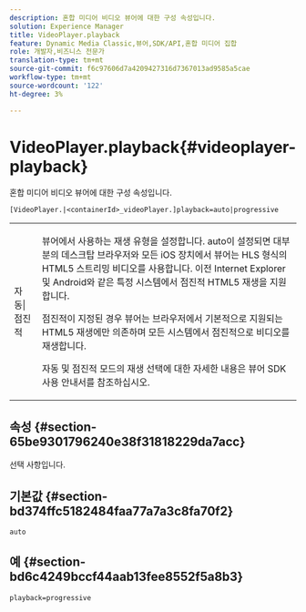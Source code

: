 ```yaml
---
description: 혼합 미디어 비디오 뷰어에 대한 구성 속성입니다.
solution: Experience Manager
title: VideoPlayer.playback
feature: Dynamic Media Classic,뷰어,SDK/API,혼합 미디어 집합
role: 개발자,비즈니스 전문가
translation-type: tm+mt
source-git-commit: f6c97606d7a4209427316d7367013ad9585a5cae
workflow-type: tm+mt
source-wordcount: '122'
ht-degree: 3%

---
```



# VideoPlayer.playback{#videoplayer-playback}

혼합 미디어 비디오 뷰어에 대한 구성 속성입니다.

`[VideoPlayer.|<containerId>_videoPlayer.]playback=auto|progressive`

<table id="table_27B4B2DDD44D4D1CB46DD1906A92B2FD"> 
 <tbody> 
  <tr> 
   <td colname="col1"> <p> <span class="codeph"> 자동|점진적</span> </p> </td> 
   <td colname="col2"> <p> 뷰어에서 사용하는 재생 유형을 설정합니다. <span class="codeph"> auto</span>이 설정되면 대부분의 데스크탑 브라우저와 모든 iOS 장치에서 뷰어는 HLS 형식의 HTML5 스트리밍 비디오를 사용합니다. 이전 Internet Explorer 및 Android와 같은 특정 시스템에서 점진적 HTML5 재생을 지원합니다. </p> <p><span class="codeph"> 점진적</span>이 지정된 경우 뷰어는 브라우저에서 기본적으로 지원되는 HTML5 재생에만 의존하며 모든 시스템에서 점진적으로 비디오를 재생합니다. </p> <p>자동 및 점진적 모드의 재생 선택에 대한 자세한 내용은 뷰어 SDK 사용 안내서를 참조하십시오. </p> </td> 
  </tr> 
 </tbody> 
</table>

## 속성 {#section-65be9301796240e38f31818229da7acc}

선택 사항입니다.

## 기본값 {#section-bd374ffc5182484faa77a7a3c8fa70f2}

`auto`

## 예 {#section-bd6c4249bccf44aab13fee8552f5a8b3}

`playback=progressive`
